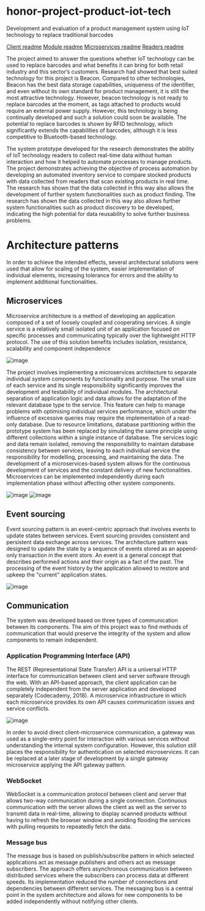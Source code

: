 # honor-project-product-iot-tech
Development and evaluation of a product management system using IoT technology to replace traditional barcodes

[Client readme](./CLIENT/README.md)
[Module readme](./escore/README.md)
[Microservices readme](./SERVICES/README.md)
[Readers readme](./READERS/README.md)

The project aimed to answer the questions whether IoT technology can be used to replace barcodes and what benefits it can bring for both retail industry and this sector’s customers. Research had showed that best suited technology for this project is Beacon. Compared to other technologies, Beacon has the best data storage capabilities, uniqueness of the identifier, and even without its own standard for product management, it is still the most attractive technology. However, beacon technology is not ready to replace barcodes at the moment, as tags attached to products would require an external power supply. However, this technology is being continually developed and such a solution could soon be available. The potential to replace barcodes is shown by RFID technology, which significantly extends the capabilities of barcodes, although it is less competitive to Bluetooth-based technology.

The system prototype developed for the research demonstrates the ability of IoT technology readers to collect real-time data without human interaction and how it helped to automate processes to manage products. The project demonstrates achieving the objective of process automation by developing an automated inventory service to compare stocked products with data collected from readers that scan existing products in real time. The research has shown that the data collected in this way also allows the development of further system functionalities such as product finding. The research has shown the data collected in this way also allows further system functionalities such as product discovery to be developed, indicating the high potential for data reusability to solve further business problems.


# Architecture patterns
In order to achieve the intended effects, several architectural solutions were used that allow for scaling of the system, easier implementation of individual elements, increasing tolerance for errors and the ability to implement additional functionalities.
## Microservices
Microservice architecture is a method of developing an application composed of a set of loosely coupled and cooperating services. A single service is a relatively small isolated unit of an application focused on specific processes and communicating typically over the lightweight HTTP protocol. The use of this solution benefits includes isolation, resistance, scalability and component independence

![image](https://user-images.githubusercontent.com/28375942/136289298-9341e989-9d4e-41a8-93da-be652b34b3e3.png)

The project involves implementing a microservices architecture to separate individual system components by functionality and purpose. The small size of each service and its single responsibility significantly improves the development and testability of individual modules. The architectural separation of application logic and data allows for the adaptation of the relevant database type to the service. This feature can help to manage problems with optimising individual services performance, which under the influence of excessive queries may require the implementation of a read-only database. Due to resource limitations, database partitioning within the prototype system has been replaced by simulating the same principle using different collections within a single instance of database. The services logic and data remain isolated, removing the responsibility to maintain database consistency between services, leaving to each individual service the responsibility for modelling, processing, and maintaining the data. The development of a microservices-based system allows for the continuous development of services and the constant delivery of new functionalities. Microservices can be implemented independently during each implementation phase without affecting other system components. 

![image](https://user-images.githubusercontent.com/28375942/136289367-ef053fce-695e-401c-ad7f-ff606c7dbef0.png)
![image](https://user-images.githubusercontent.com/28375942/136289373-7eb03028-17b1-45a7-b92f-c3f8471ff122.png)

## Event sourcing
Event sourcing pattern is an event-centric approach that involves events to update states between services. Event sourcing provides consistent and persistent data exchange across services. The architecture pattern was designed to update the state by a sequence of events stored as an append-only transaction in the event store. An event is a general concept that describes performed actions and their origin as a fact of the past. The processing of the event history by the application allowed to restore and upkeep the "current" application states. 

![image](https://user-images.githubusercontent.com/28375942/136289419-a2d5e58e-18df-4c6a-b7a6-2fdaebef8df7.png)

## Communication
The system was developed based on three types of communication between its components. The aim of this project was to find methods of communication that would preserve the integrity of the system and allow components to remain independent. 
### Application Programming Interface (API)
The REST (Representational State Transfer) API is a universal HTTP interface for communication between client and server software through the web. With an API-based approach, the client application can be completely independent from the server application and developed separately (Codecademy, 2018). A microservice infrastructure in which each microservice provides its own API causes communication issues and service conflicts. 

![image](https://user-images.githubusercontent.com/28375942/136289444-b7cc3f7b-c34c-4536-a8ec-37d7aa381715.png)

In order to avoid direct client-microservice communication, a gateway was used as a single-entry point for interaction with various services without understanding the internal system configuration. However, this solution still places the responsibility for authentication on selected microservices. It can be replaced at a later stage of development by a single gateway microservice applying the API gateway pattern.
### WebSocket
WebSocket is a communication protocol between client and server that allows two-way communication during a single connection. Continuous communication with the server allows the client as well as the server to transmit data in real-time, allowing to display scanned products without having to refresh the browser window and avoiding flooding the services with pulling requests to repeatedly fetch the data.
### Message bus
The message bus is based on publish/subscribe pattern in which selected applications act as message publishers and others act as message subscribers. The approach offers asynchronous communication between distributed services where the subscribers can process data at different speeds. Its implementation reduced the number of connections and dependencies between different services. The messaging bus is a central point in the system architecture and allows for new components to be added independently without notifying other clients.



